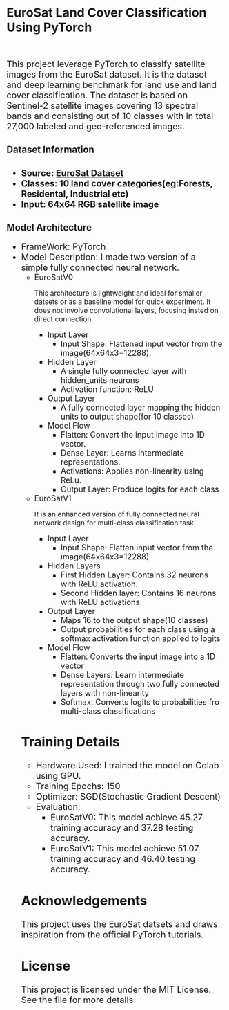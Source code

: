 <h1>EuroSat Land Cover Classification Using PyTorch</h1>
  <br>
<p style="font-size:20px">This   project leverage PyTorch to classify satellite images from the EuroSat dataset. It is the dataset and deep learning benchmark for land use and land cover classification. The dataset is based on Sentinel-2 satellite images covering 13 spectral bands and consisting out of 10 classes with in total 27,000 labeled and geo-referenced images. </p>

<h2>Dataset Information <h2>
<ul style="font-size:20px">
   <li>Source: <a href="https://pytorch.org/vision/main/generated/torchvision.datasets.EuroSAT.html#torchvision.datasets.EuroSAT">EuroSat Dataset</a></li>
   <li>Classes: 10 land cover categories(eg:Forests, Residental, Industrial etc)</li>
   <li>Input: 64x64 RGB satellite image</li>
</ul>

<h2>Model Architecture</h2>
<ul style="font-size:20px">
  <li>FrameWork: PyTorch</li>
  <li>Model Description: I made two version of a simple fully connected neural network.
       <ul style="font-size:18px">
          <li>EuroSatV0
              <p style="font-size:16px">This architecture is lightweight and ideal for smaller datsets or as a baseline model for quick experiment. It does not involve convolutional layers, focusing insted on direct connection</p>
              <ul>
                  <li>Input Layer
                     <ul>
                       <li>Input Shape: Flattened input vector from the image(64x64x3=12288).</li>
                     </ul>
                  </li>
                  <li>Hidden Layer
                      <ul>
                         <li>A single fully connected layer with hidden_units neurons</li>
                         <li>Activation function: ReLU</li>
                      </ul>
                    </li>
                    <li> Output Layer
                        <ul>
                            <li>A fully connected layer mapping the hidden units to output shape(for 10 classes)</li>
                        </ul>
                    </li>
                    <li>Model Flow
                        <ul>
                            <li>Flatten: Convert the input image into 1D vector.</li>
                            <li>Dense Layer: Learns intermediate representations.
                            </li>
                            <li>Activations: Applies non-linearity using ReLu.
                            </li>
                            <li>Output Layer: Produce logits for each class</li>
                            </ul>
                    </li>
       </ul>
  </li>
  <li>EuroSatV1
  <p style="font-size:16px">It is an enhanced version of fully connected neural network design for multi-class classification task.</p>
    <ul>
        <li>Input Layer
            <ul>
                <li>Input Shape: Flatten input vector from the image(64x64x3=12288)
            </ul>
        </li>
        <li>Hidden Layers
            <ul>
                <li>First Hidden Layer: Contains 32 neurons with ReLU activation.</li>
                <li>Second Hidden layer: Contains 16 neurons with ReLU activations</li>
            </ul>
        </li>
        <li> Output Layer
            <ul>
                <li>Maps 16 to the output shape(10 classes)
                </li>
                <li>Output probabilities for each class using a softmax activation function applied to logits</li>
            </ul>
        </li>
        <li>Model Flow
            <ul>
                <li>Flatten: Converts the input image into a 1D vector</li>
                <li>Dense Layers: Learn intermediate representation through two fully connected layers with non-linearity</li>
                <li>Softmax: Converts logits to probabilities fro multi-class classifications</li>
            </ul>
        </li>
    </ul>
  </li>
</ul>
<h2>Training Details</h2>
<ul>
    <li>Hardware Used: I trained the model on Colab using GPU.</li>
    <li>Training Epochs: 150</li>
    <li>Optimizer: SGD(Stochastic Gradient Descent)</li>
    <li>Evaluation:
        <ul>
            <li>EuroSatV0: This model achieve 45.27 training accuracy and 37.28 testing accuracy.
            </li>
            <li>EuroSatV1: This model achieve 51.07 training accuracy and 46.40 testing accuracy.</li>
        </ul>
    </li>
</ul>
<h2>Acknowledgements</h2>
<p>This project uses the EuroSat datsets and draws inspiration from the official PyTorch tutorials. 

<h2>License</h2>
<p>This project is licensed under the MIT License. See the file for more details</p>